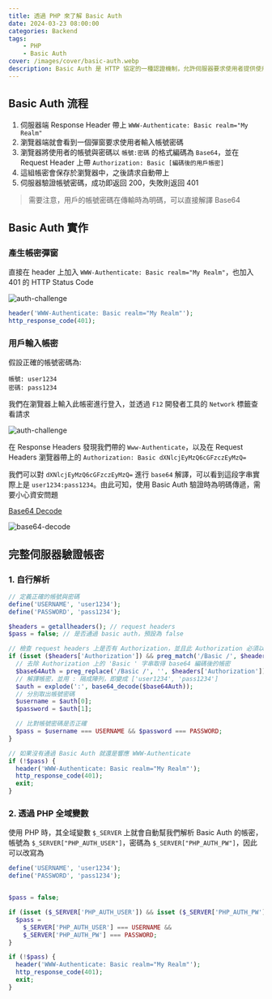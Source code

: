 ```yaml
---
title: 透過 PHP 來了解 Basic Auth
date: 2024-03-23 08:00:00
categories: Backend
tags:
    - PHP
    - Basic Auth
cover: /images/cover/basic-auth.webp
description: Basic Auth 是 HTTP 協定的一種認證機制，允許伺服器要求使用者提供使用者名稱和密碼才能存取受保護的資源。本文章將先講解 Basic Auth 整體流程，再透過 PHP 進行實作。
---
```


## Basic Auth 流程

1. 伺服器端 Response Header 帶上 `WWW-Authenticate: Basic realm="My Realm"`
2. 瀏覽器端就會看到一個彈窗要求使用者輸入帳號密碼
3. 瀏覽器將使用者的帳號與密碼以 `帳號:密碼` 的格式編碼為 `Base64`，並在 Request Header 上帶 `Authorization: Basic [編碼後的用戶帳密]`
4. 這組帳密會保存於瀏覽器中，之後請求自動帶上
5. 伺服器驗證帳號密碼，成功即返回 200，失敗則返回 401

> 需要注意，用戶的帳號密碼在傳輸時為明碼，可以直接解譯 Base64

## Basic Auth 實作

### 產生帳密彈窗

直接在 header 上加入 `WWW-Authenticate: Basic realm="My Realm"`，也加入 401 的 HTTP Status Code

![auth-challenge](/images/posts/basic-auth-by-php/auth-challenge.webp)

```PHP
header('WWW-Authenticate: Basic realm="My Realm"');
http_response_code(401);
```

### 用戶輸入帳密

假設正確的帳號密碼為:

```
帳號: user1234
密碼: pass1234
```

我們在瀏覽器上輸入此帳密進行登入，並透過 `F12` 開發者工具的 `Network` 標籤查看請求

![auth-challenge](/images/posts/basic-auth-by-php/request.webp)

在 Response Headers 發現我們帶的 `Www-Authenticate`，以及在 Request Headers 瀏覽器帶上的 `Authorization: Basic dXNlcjEyMzQ6cGFzczEyMzQ=`

我們可以對 `dXNlcjEyMzQ6cGFzczEyMzQ=` 進行 `base64` 解譯，可以看到這段字串實際上是 `user1234:pass1234`。由此可知，使用 Basic Auth 驗證時為明碼傳遞，需要小心資安問題

[Base64 Decode](https://emn178.github.io/online-tools/base64_decode.html)

![base64-decode](/images/posts/basic-auth-by-php/base64-decode.webp)

## 完整伺服器驗證帳密 

### 1. 自行解析

```PHP
// 定義正確的帳號與密碼
define('USERNAME', 'user1234');
define('PASSWORD', 'pass1234');

$headers = getallheaders(); // request headers
$pass = false; // 是否通過 basic auth，預設為 false

// 檢查 request headers 上是否有 Authorization，並且此 Authorization 必須以 'Basic ' 開頭
if (isset ($headers['Authorization']) && preg_match('/Basic /', $headers['Authorization'])) {
  // 去除 Authorization 上的 'Basic ' 字串取得 base64 編碼後的帳密
  $base64Auth = preg_replace('/Basic /', '', $headers['Authorization']);
  // 解譯帳密，並用 : 隔成陣列，即變成 ['user1234', 'pass1234']
  $auth = explode(':', base64_decode($base64Auth));
  // 分別取出帳號密碼
  $username = $auth[0];
  $password = $auth[1];

  // 比對帳號密碼是否正確
  $pass = $username === USERNAME && $password === PASSWORD;
}

// 如果沒有通過 Basic Auth 就還是響應 WWW-Authenticate
if (!$pass) {
  header('WWW-Authenticate: Basic realm="My Realm"');
  http_response_code(401);
  exit;
}
```

### 2. 透過 PHP 全域變數

使用 PHP 時，其全域變數 `$_SERVER` 上就會自動幫我們解析 Basic Auth 的帳密，帳號為 `$_SERVER["PHP_AUTH_USER"]`，密碼為 `$_SERVER["PHP_AUTH_PW"]`，因此可以改寫為

```PHP
define('USERNAME', 'user1234');
define('PASSWORD', 'pass1234');


$pass = false;

if (isset ($_SERVER['PHP_AUTH_USER']) && isset ($_SERVER['PHP_AUTH_PW'])) {
  $pass = 
    $_SERVER['PHP_AUTH_USER'] === USERNAME && 
    $_SERVER['PHP_AUTH_PW'] === PASSWORD;
}

if (!$pass) {
  header('WWW-Authenticate: Basic realm="My Realm"');
  http_response_code(401);
  exit;
}
```